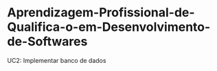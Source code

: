 # Aprendizagem-Profissional-de-Qualifica-o-em-Desenvolvimento-de-Softwares
UC2: Implementar banco de dados
